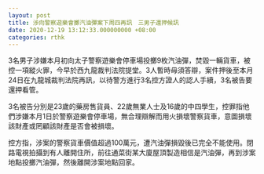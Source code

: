 ```yaml
---
layout: post
title: 涉向警察遊樂會擲汽油彈案下周四再訊　三男子還押候訊
date: 2020-12-19 13:12:33.000000000 +08:00
categories: rthk
---
```


3名男子涉嫌本月初向太子警察遊樂會停車場投擲9枚汽油彈，焚毀一輛貨車，被控一項縱火罪，今早於西九龍裁判法院提堂。3人暫時毋須答辯，案件押後至本月24日在九龍城裁判法院再訊，以待警方進行3名控方證人的認人手續，3名被告要還押看管。

3名被告分別是23歲的藥房售貨員、22歲無業人士及16歲的中四學生，控罪指他們涉嫌本月1日於警察遊樂會停車場，無合理辯解而用火損壞警察貨車，意圖損壞該財產或罔顧該財產是否會被損壞。

控方指，涉案的警察貨車價值超過100萬元，遭汽油彈損毀後已完全不能使用。閉路電視拍攝到有人離開住所，前往通菜街某大廈屋頂製造相信是汽油彈，再到涉案地點投擲汽油彈，然後離開涉案地點回家。
